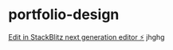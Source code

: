# portfolio-design

[Edit in StackBlitz next generation editor ⚡️](https://stackblitz.com/~/github.com/kaiser-shah/portfolio-design)
jhghg